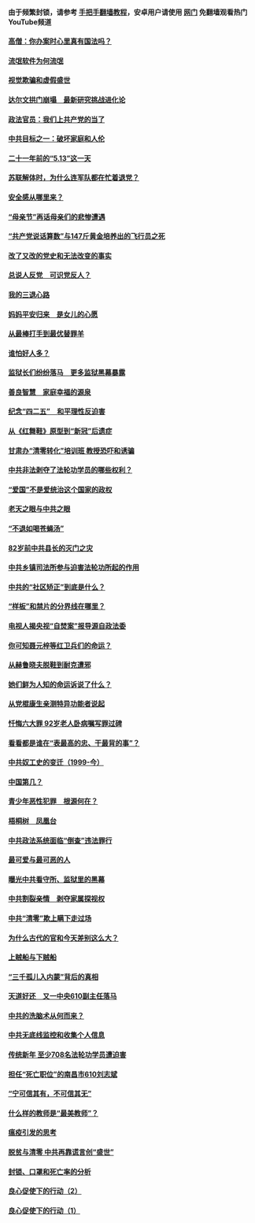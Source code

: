 #### 由于频繁封锁，请参考 [手把手翻墙教程](https://github.com/gfw-breaker/guides/wiki/)，安卓用户请使用 [网门](https://github.com/gfw-breaker/nogfw/blob/master/dl.md?t=06080601) 免翻墙观看热门YouTube频道 

#### [高僧：你办案时心里真有国法吗？](../pages/19/426530.md?t=06080601) 

#### [流氓软件为何流氓](../pages/19/426531.md?t=06080601) 

#### [视觉欺骗和虚假盛世](../pages/19/426443.md?t=06080601) 

#### [达尔文拱门崩塌　最新研究挑战进化论](../pages/19/426009.md?t=06080601) 

#### [政法官员：我们上共产党的当了](../pages/19/425351.md?t=06080601) 

#### [中共目标之一：破坏家庭和人伦](../pages/19/424454.md?t=06080601) 

#### [二十一年前的“5.13”这一天](../pages/19/424814.md?t=06080601) 

#### [苏联解体时，为什么连军队都在忙着退党？](../pages/19/424335.md?t=06080601) 

#### [安全感从哪里来？](../pages/19/424336.md?t=06080601) 

#### [“母亲节”再话母亲们的悲惨遭遇](../pages/19/424234.md?t=06080601) 

#### [“共产党说话算数”与147斤黄金培养出的飞行员之死](../pages/19/424115.md?t=06080601) 

#### [改了又改的党史和无法改变的事实](../pages/19/424037.md?t=06080601) 

#### [总说人反党　可识党反人？](../pages/19/423820.md?t=06080601) 

#### [我的三退心路](../pages/19/423876.md?t=06080601) 

#### [妈妈平安归来　是女儿的心愿](../pages/19/423947.md?t=06080601) 

#### [从最棒打手到最优替罪羊](../pages/19/423819.md?t=06080601) 

#### [谁怕好人多？](../pages/19/423774.md?t=06080601) 

#### [监狱长们纷纷落马　更多监狱黑幕暴露](../pages/19/423787.md?t=06080601) 

#### [善良智慧　家庭幸福的源泉](../pages/19/423632.md?t=06080601) 

#### [纪念“四二五”　和平理性反迫害](../pages/19/423660.md?t=06080601) 

#### [从《红舞鞋》原型到“新冠”后遗症](../pages/19/423509.md?t=06080601) 

#### [甘肃办“清零转化”培训班 教授恐吓和诱骗](../pages/19/423498.md?t=06080601) 

#### [中共非法剥夺了法轮功学员的哪些权利？](../pages/19/423392.md?t=06080601) 

#### [“爱国”不是爱统治这个国家的政权](../pages/19/423029.md?t=06080601) 

#### [老天之眼与中共之眼](../pages/19/423378.md?t=06080601) 

#### [“不退如喝苍蝇汤”](../pages/19/423287.md?t=06080601) 

#### [82岁前中共县长的灭门之灾](../pages/19/423055.md?t=06080601) 

#### [中共乡镇司法所参与迫害法轮功所起的作用](../pages/19/423064.md?t=06080601) 

#### [中共的“社区矫正”到底是什么？](../pages/19/422870.md?t=06080601) 

#### [“样板”和禁片的分界线在哪里？](../pages/19/422704.md?t=06080601) 

#### [电视人揭央视“自焚案”报导源自政法委](../pages/19/422770.md?t=06080601) 

#### [你可知聂元梓等红卫兵们的命运？](../pages/19/422848.md?t=06080601) 

#### [从赫鲁晓夫脱鞋到耐克遭邪](../pages/19/422826.md?t=06080601) 

#### [她们鲜为人知的命运诉说了什么？](../pages/19/422754.md?t=06080601) 

#### [从党棍康生亲测特异功能者说起](../pages/19/422657.md?t=06080601) 

#### [忏悔六大罪 92岁老人卧病嘱写罪过碑](../pages/19/422750.md?t=06080601) 

#### [看看都是谁在“表最高的忠、干最背的事”？](../pages/19/422703.md?t=06080601) 

#### [中共奴工史的变迁（1999-今）](../pages/19/422656.md?t=06080601) 

#### [中国第几？](../pages/19/422496.md?t=06080601) 

#### [青少年恶性犯罪　根源何在？](../pages/19/422449.md?t=06080601) 

#### [梧桐树　凤凰台](../pages/19/422442.md?t=06080601) 

#### [中共政法系统面临“倒查”违法罪行](../pages/19/422497.md?t=06080601) 

#### [最可爱与最可恶的人](../pages/19/422448.md?t=06080601) 

#### [曝光中共看守所、监狱里的黑幕](../pages/19/422390.md?t=06080601) 

#### [中共割裂亲情　剥夺家属探视权](../pages/19/422364.md?t=06080601) 

#### [中共“清零”欺上瞒下走过场](../pages/19/422306.md?t=06080601) 

#### [为什么古代的官和今天差别这么大？](../pages/19/422228.md?t=06080601) 

#### [上贼船与下贼船](../pages/19/422276.md?t=06080601) 

#### [“三千孤儿入内蒙”背后的真相](../pages/19/422229.md?t=06080601) 

#### [天道好还　又一中央610副主任落马](../pages/19/422155.md?t=06080601) 

#### [中共的洗脑术从何而来？](../pages/19/422154.md?t=06080601) 

#### [中共无底线监控和收集个人信息](../pages/19/422039.md?t=06080601) 

#### [传统新年 至少708名法轮功学员遭迫害](../pages/19/421946.md?t=06080601) 

#### [担任“死亡职位”的南昌市610刘志斌](../pages/19/421957.md?t=06080601) 

#### [“宁可信其有，不可信其无”](../pages/19/421691.md?t=06080601) 

#### [什么样的教师是“最美教师”？](../pages/19/421755.md?t=06080601) 

#### [瘟疫引发的思考](../pages/19/421594.md?t=06080601) 

#### [脱贫与清零 中共再靠谎言创“盛世”](../pages/19/421590.md?t=06080601) 

#### [封锁、口罩和死亡率的分析](../pages/19/421495.md?t=06080601) 

#### [良心促使下的行动（2）](../pages/19/421361.md?t=06080601) 

#### [良心促使下的行动（1）](../pages/19/421302.md?t=06080601) 

